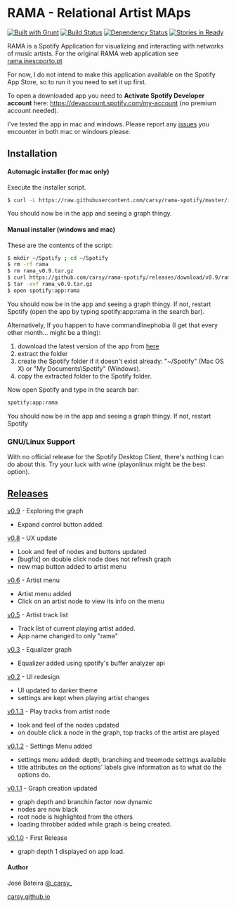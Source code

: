 RAMA - Relational Artist MAps
=========
[![Built with Grunt](https://cdn.gruntjs.com/builtwith.png)](http://gruntjs.com/) [![Build Status](https://travis-ci.org/carsy/rama-spotify.png?branch=master)](https://travis-ci.org/carsy/rama-spotify) [![Dependency Status](https://gemnasium.com/carsy/rama-spotify.png)](https://gemnasium.com/carsy/rama-spotify) [![Stories in Ready](https://badge.waffle.io/carsy/rama-spotify.png?label=ready&title=Ready)](https://waffle.io/carsy/rama-spotify)

RAMA is a Spotify Application for visualizing and interacting with networks of music artists. For the original RAMA web application see [rama.inescporto.pt]

For now, I do not intend to make this application available on the Spotify App Store, so to run it you need to set it up first.

To open a downloaded app you need to **Activate Spotify Developer account** here: https://devaccount.spotify.com/my-account (no premium account needed).

I've tested the app in mac and windows. Please report any [issues] you encounter in both mac or windows please.

Installation
--------------

#### Automagic installer (for mac only)

Execute the installer script.

```sh
$ curl -L https://raw.githubusercontent.com/carsy/rama-spotify/master/install.sh | sh
```

You should now be in the app and seeing a graph thingy.

#### Manual installer (windows and mac)

These are the contents of the script:

```sh
$ mkdir ~/Spotify ; cd ~/Spotify
$ rm -rf rama
$ rm rama_v0.9.tar.gz
$ curl https://github.com/carsy/rama-spotify/releases/download/v0.9/rama_v0.9.tar.gz
$ tar -xvf rama_v0.9.tar.gz
$ open spotify:app:rama
```

You should now be in the app and seeing a graph thingy.
If not, restart Spotify (open the app by typing spotify:app:rama in the search bar).

Alternatively, If you happen to have commandlinephobia (I get that every other month... might be a thing):

1. download the latest version of the app from [here]
2. extract the folder
3. create the Spotify folder if it doesn't exist already: "~/Spotify" (Mac OS X) or "My Documents\Spotify" (Windows).
4. copy the extracted folder to the Spotify folder.

Now open Spotify and type in the search bar:
```sh
spotify:app:rama
```
You should now be in the app and seeing a graph thingy. If not, restart Spotify

### GNU/Linux Support

With no official release for the Spotify Desktop Client, there's nothing I can do about this. Try your luck with wine (playonlinux might be the best option).

[Releases]
----

[v0.9] - Exploring the graph
  - Expand control button added.

[v0.8] - UX update
  - Look and feel of nodes and buttons updated
  - [bugfix] on double click node does not refresh graph
  - new map button added to artist menu

[v0.6] - Artist menu
  - Artist menu added
  - Click on an artist node to view its info on the menu

[v0.5] - Artist track list
  - Track list of current playing artist added.
  - App name changed to only "rama"

[v0.3] - Equalizer graph
  - Equalizer added using spotify's buffer analyzer api

[v0.2] - UI redesign
  - UI updated to darker theme
  - settings are kept when playing artist changes

[v0.1.3] - Play tracks from artist node
  - look and feel of the nodes updated
  - on double click a node in the graph, top tracks of the artist are played

[v0.1.2] - Settings Menu added
  - settings menu added: depth, branching and treemode settings available
  - title attributes on the options' labels give information as to what do the options do.

[v0.1.1] - Graph creation updated
  - graph depth and branchin factor now dynamic
  - nodes are now black
  - root node is highlighted from the others
  - loading throbber added while graph is being created.

[v0.1.0] - First Release
  - graph depth 1 displayed on app load.


#### Author

José Bateira
[@\_carsy\_]

[carsy.github.io]

[rama.inescporto.pt]:http://rama.inescporto.pt
[carsy.github.io]:http://carsy.github.io
[@\_carsy\_]:http://twitter.com/_carsy_
[here]:https://github.com/carsy/rama-spotify/releases/latest
[Releases]:https://github.com/carsy/rama-spotify/releases/latest
[issues]:https://github.com/carsy/rama-spotify/issues
[v0.9]:https://github.com/carsy/rama-spotify/releases/tag/v0.9
[v0.8]:https://github.com/carsy/rama-spotify/releases/tag/v0.8
[v0.6]:https://github.com/carsy/rama-spotify/releases/tag/v0.6
[v0.5]:https://github.com/carsy/rama-spotify/releases/tag/v0.5
[v0.3]:https://github.com/carsy/rama-spotify/releases/tag/v0.3
[v0.2]:https://github.com/carsy/rama-spotify/releases/tag/v0.2
[v0.1.3]:https://github.com/carsy/rama-spotify/releases/tag/v0.1.3
[v0.1.2]:https://github.com/carsy/rama-spotify/releases/tag/v0.1.2
[v0.1.1]:https://github.com/carsy/rama-spotify/releases/tag/v0.1.1
[v0.1.0]:https://github.com/carsy/rama-spotify/releases/tag/v0.1.0
